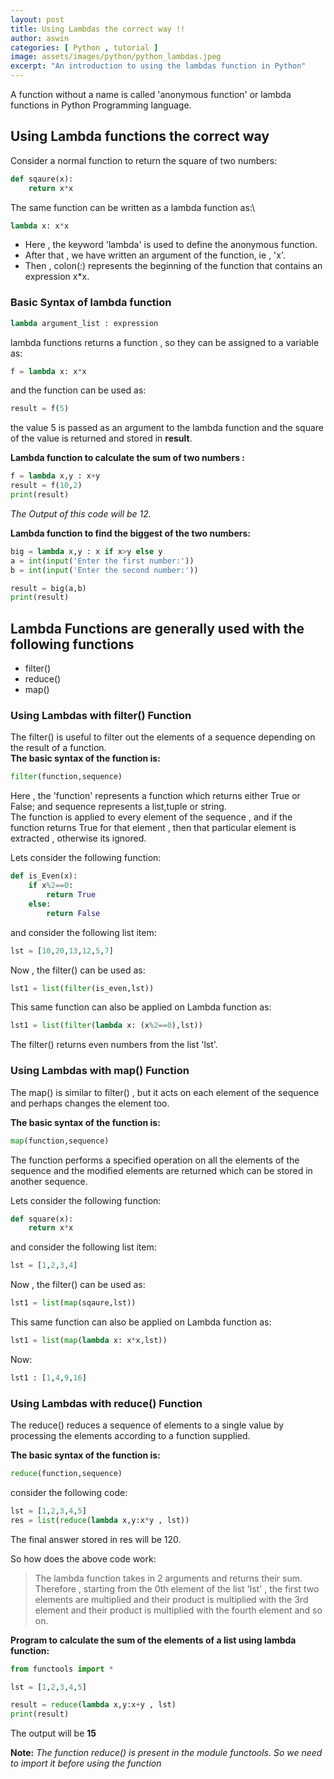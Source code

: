 ```yaml
---
layout: post
title: Using Lambdas the correct way !!
author: aswin
categories: [ Python , tutorial ]
image: assets/images/python/python_lambdas.jpeg
excerpt: "An introduction to using the lambdas function in Python"
---
```


A function without a name is called 'anonymous function' or lambda functions in Python Programming language.

## Using Lambda functions the correct way

Consider a normal function to return the square of two numbers:

```python
def sqaure(x):
    return x*x
```

The same function can be written as a lambda function as:\

```python
lambda x: x*x
```

* Here , the keyword 'lambda' is used to define the anonymous function.
* After that , we have written an argument of the function, ie , 'x'.
* Then , colon(:) represents the beginning of the function that contains an expression x*x.

### Basic Syntax of lambda function

```python
lambda argument_list : expression
```

lambda functions returns a function , so they can be assigned to a variable as:

```python
f = lambda x: x*x
```

and the function can be used as:

```python
result = f(5)
```

the value 5 is passed as an argument to the lambda function and the square of the value is returned and stored in **result**.

**Lambda function to calculate the sum of two numbers :**

```python
f = lambda x,y : x+y
result = f(10,2)
print(result)
```

*The Output of this code will be 12.*

**Lambda function to find the biggest of the two numbers:**

```python
big = lambda x,y : x if x>y else y
a = int(input('Enter the first number:'))
b = int(input('Enter the second number:'))

result = big(a,b)
print(result)
```

## Lambda Functions are generally used with the following functions

* filter()
* reduce()
* map()

### **Using Lambdas with filter() Function**

The filter() is useful to filter out the elements of a sequence depending on the result of a function.  
**The basic syntax of the function is:**

```python
filter(function,sequence)
```

Here , the 'function' represents a function which returns either True or False; and sequence represents a list,tuple or string.  
The function is applied to every element of the sequence , and if the function returns True for that element , then that particular element is extracted , otherwise its ignored.

Lets consider the following function:

```python
def is_Even(x):
    if x%2==0:
        return True
    else:
        return False
```

and consider the following list item:

```python
lst = [10,20,13,12,5,7]
```

Now , the filter() can be used as:

```python
lst1 = list(filter(is_even,lst))
```

This same function can also be applied on Lambda function as:

```python
lst1 = list(filter(lambda x: (x%2==0),lst))
```

The filter() returns even numbers from the list 'lst'.

### **Using Lambdas with map() Function**

The map() is similar to filter() , but it acts on each element of the sequence and perhaps changes the element too.

**The basic syntax of the function is:**

```python
map(function,sequence)
```

The function performs a specified operation on all the elements of the sequence and the modified elements are returned which can be stored in another sequence.

Lets consider the following function:

```python
def square(x):
    return x*x
```

and consider the following list item:

```python
lst = [1,2,3,4]
```

Now , the filter() can be used as:

```python
lst1 = list(map(sqaure,lst))
```

This same function can also be applied on Lambda function as:

```python
lst1 = list(map(lambda x: x*x,lst))
```

Now:

```python
lst1 : [1,4,9,16]
```

### **Using Lambdas with reduce() Function**

The reduce() reduces a sequence of elements to a single value by processing the elements according to a function supplied.

**The basic syntax of the function is:**

```python
reduce(function,sequence)
```

consider the following code:

```python
lst = [1,2,3,4,5]
res = list(reduce(lambda x,y:x*y , lst))
```

The final answer stored in res will be 120.

So how does the above code work:

> The lambda function takes in 2 arguments and returns their sum. Therefore , starting from the 0th element of the list 'lst' , the first two elements are multiplied and their product is multiplied with the 3rd element and their product is multiplied with the fourth element and so on.

**Program to calculate the sum of the elements of a list using lambda function:**

```python
from functools import *

lst = [1,2,3,4,5]

result = reduce(lambda x,y:x+y , lst)
print(result)
```

The output will be **15**

**Note:** *The function reduce() is present in the module functools. So we need to import it before using the function*
